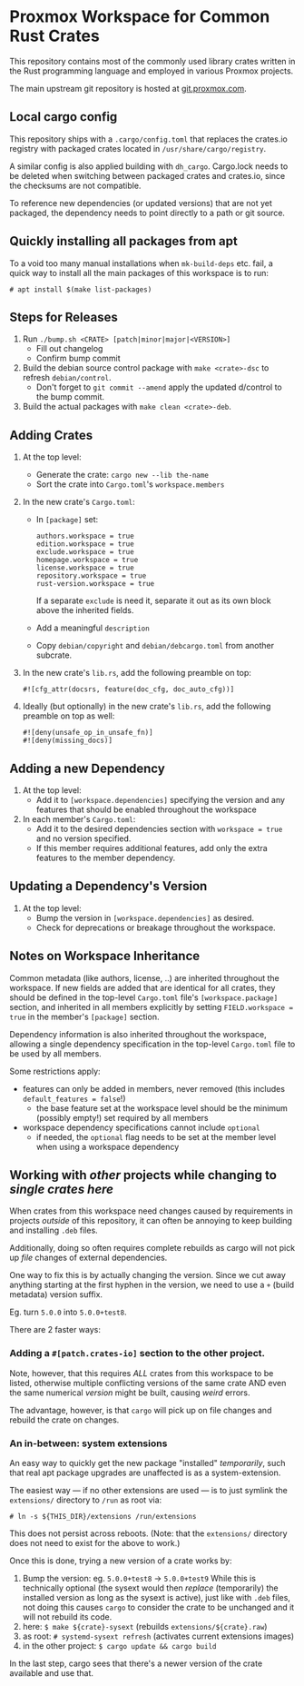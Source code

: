 # Proxmox Workspace for Common Rust Crates

This repository contains most of the commonly used library crates written in
the Rust programming language and employed in various Proxmox projects.

The main upstream git repository is hosted at
[git.proxmox.com](https://git.proxmox.com/?p=proxmox.git;a=summary).

## Local cargo config

This repository ships with a `.cargo/config.toml` that replaces the crates.io
registry with packaged crates located in `/usr/share/cargo/registry`.

A similar config is also applied building with `dh_cargo`. Cargo.lock needs to
be deleted when switching between packaged crates and crates.io, since the
checksums are not compatible.

To reference new dependencies (or updated versions) that are not yet packaged,
the dependency needs to point directly to a path or git source.

## Quickly installing all packages from apt

To a void too many manual installations when `mk-build-deps` etc. fail, a quick
way to install all the main packages of this workspace is to run:

    # apt install $(make list-packages)

## Steps for Releases

1. Run `./bump.sh <CRATE> [patch|minor|major|<VERSION>]`
   - Fill out changelog
   - Confirm bump commit
2. Build the debian source control package with `make <crate>-dsc` to refresh
   `debian/control`.
   - Don't forget to `git commit --amend` apply the updated d/control to the
     bump commit.
3. Build the actual packages with `make clean <crate>-deb`.

## Adding Crates

1. At the top level:
   - Generate the crate: `cargo new --lib the-name`
   - Sort the crate into `Cargo.toml`'s `workspace.members`

2. In the new crate's `Cargo.toml`:
   - In `[package]` set:

         authors.workspace = true
         edition.workspace = true
         exclude.workspace = true
         homepage.workspace = true
         license.workspace = true
         repository.workspace = true
         rust-version.workspace = true

     If a separate ``exclude`` is need it, separate it out as its own
     block above the inherited fields.
   - Add a meaningful `description`
   - Copy `debian/copyright` and `debian/debcargo.toml` from another subcrate.

3. In the new crate\'s `lib.rs`, add the following preamble on top:

       #![cfg_attr(docsrs, feature(doc_cfg, doc_auto_cfg))]

4. Ideally (but optionally) in the new crate\'s `lib.rs`, add the following
   preamble on top as well:

       #![deny(unsafe_op_in_unsafe_fn)]
       #![deny(missing_docs)]

## Adding a new Dependency

1. At the top level:
   - Add it to `[workspace.dependencies]` specifying the version and any
     features that should be enabled throughout the workspace
2. In each member\'s `Cargo.toml`:
   - Add it to the desired dependencies section with `workspace = true` and no
     version specified.
   - If this member requires additional features, add only the extra features
     to the member dependency.

## Updating a Dependency\'s Version

1. At the top level:
   - Bump the version in `[workspace.dependencies]` as desired.
   - Check for deprecations or breakage throughout the workspace.

## Notes on Workspace Inheritance

Common metadata (like authors, license, ..) are inherited throughout the
workspace. If new fields are added that are identical for all crates, they
should be defined in the top-level `Cargo.toml` file\'s `[workspace.package]`
section, and inherited in all members explicitly by setting `FIELD.workspace =
true` in the member\'s `[package]` section.

Dependency information is also inherited throughout the workspace, allowing a
single dependency specification in the top-level `Cargo.toml` file to be used
by all members.

Some restrictions apply:

- features can only be added in members, never removed (this includes
  `default_features = false`!)
  - the base feature set at the workspace level should be the minimum (possibly
    empty!) set required by all members
- workspace dependency specifications cannot include `optional`
  - if needed, the `optional` flag needs to be set at the member level when
    using a workspace dependency

## Working with *other* projects while changing to *single crates here*

When crates from this workspace need changes caused by requirements in projects
*outside* of this repository, it can often be annoying to keep building and
installing `.deb` files.

Additionally, doing so often requires complete rebuilds as cargo will not pick
up *file* changes of external dependencies.

One way to fix this is by actually changing the version. Since we cut away
anything starting at the first hyphen in the version, we need to use a `+`
(build metadata) version suffix.

Eg. turn `5.0.0` into `5.0.0+test8`.

There are 2 faster ways:

### Adding a `#[patch.crates-io]` section to the other project.

Note, however, that this requires *ALL* crates from this workspace to be listed,
otherwise multiple conflicting versions of the same crate AND even the same
numerical *version* might be built, causing *weird* errors.

The advantage, however, is that `cargo` will pick up on file changes and rebuild
the crate on changes.

### An in-between: system extensions

An easy way to quickly get the new package "installed" *temporarily*, such that
real apt package upgrades are unaffected is as a system-extension.

The easiest way — if no other extensions are used — is to just symlink the
`extensions/` directory to `/run` as root via:

```
# ln -s ${THIS_DIR}/extensions /run/extensions
```

This does not persist across reboots.
(Note: that the `extensions/` directory does not need to exist for the above to
work.)

Once this is done, trying a new version of a crate works by:

1. Bump the version: eg. `5.0.0+test8` -> `5.0.0+test9`
   While this is technically optional (the sysext would then *replace*
   (temporarily) the installed version as long as the sysext is active), just
   like with `.deb` files, not doing this causes `cargo` to consider the crate
   to be unchanged and it will not rebuild its code.
2. here:    `$ make ${crate}-sysext`    (rebuilds `extensions/${crate}.raw`)
3. as root: `# systemd-sysext refresh`  (activates current extensions images)
4. in the other project: `$ cargo update && cargo build`

In the last step, cargo sees that there's a newer version of the crate available
and use that.
